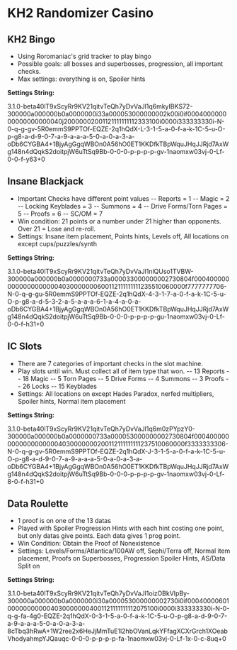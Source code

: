 # KH2 Randomizer Casino

## KH2 Bingo

- Using Roromaniac's grid tracker to play bingo
- Possible goals: all bosses and superbosses, progression, all important checks.
- Max settings: everything is on, Spoiler hints

**Settings String:**

3.1.0-beta4$0$lT9xScyRr9KV21qitvTeQh7yDvVaJl$1$q6mkyIBKS72-300000a000000b0a0000000i33a000053000000002k00i0if000400000000000000000040j20000002001121111111112333100i0000i333333330i-N-0-q-g-gv-5R0emmS9PPTOf-EQZE-2q1hQdX-L-3-1-5-a-0-f-a-k-1C-5-u-O-p-g8-a-d-9-0-7-a-9-a-a-a-5-0-a-0-a-3-a-oDb6CYGBA4+1BjyAgGgqWBOn0A56hO0ET1KKDfkTBpWquJHqJJRjd7AxWg148n4dQqkS2doitpjW6uTtSq9Bb-0-0-0-p-p-p-p-gv-1naomxw03vj-0-Lf-0-0-f-y63+0

## Insane Blackjack

- Important Checks have different point values
  -- Reports = 1
  -- Magic = 2
  -- Locking Keyblades = 3
  -- Summons = 4
  -- Drive Forms/Torn Pages = 5
  -- Proofs = 6
  -- SC/OM = 7
- Win condition: 21 points or a number under 21 higher than opponents. Over 21 = Lose and re-roll.
- Settings: Insane item placement, Points hints, Levels off, All locations on except cups/puzzles/synth

**Settings String:**

3.1.0-beta4$0$lT9xScyRr9KV21qitvTeQh7yDvVaJl$1$nlQUso1TVBW-300000a000000b0a0000000733a000033000000002730804f00040000000000000000004030000000600112111111111235510060000f7777777706-N-0-q-g-gu-5R0emmS9PPTOf-EQZE-2q1hQdX-4-3-1-7-a-0-f-a-k-1C-5-u-O-p-g8-a-d-5-3-2-a-5-a-a-a-6-1-a-4-a-0-a-oDb6CYGBA4+1BjyAgGgqWBOn0A56hO0ET1KKDfkTBpWquJHqJJRjd7AxWg148n4dQqkS2doitpjW6uTtSq9Bb-0-0-0-p-p-p-p-gu-1naomxw03vj-0-Lf-0-0-f-h31+0

## IC Slots

- There are 7 categories of important checks in the slot machine.
- Play slots until win. Must collect all of item type that won.
  -- 13 Reports
  -- 18 Magic
  -- 5 Torn Pages
  -- 5 Drive Forms
  -- 4 Summons
  -- 3 Proofs
  -- 26 Locks
  -- 15 Keyblades
- Settings: All locations on except Hades Paradox, nerfed multipliers, Spoiler hints, Normal item placement

**Settings String:**

3.1.0-beta4$0$lT9xScyRr9KV21qitvTeQh7yDvVaJl$1$q6m0zPYpzY0-300000a000000b0a0000000733a000053000000002730804f00040000000000000000004030000000200112111111111237510060000f3333333306-N-0-q-g-gv-5R0emmS9PPTOf-EQZE-2q1hQdX-J-3-1-5-a-0-f-a-k-1C-5-u-O-p-g8-a-d-9-0-7-a-9-a-a-a-5-0-a-0-a-3-a-oDb6CYGBA4+1BjyAgGgqWBOn0A56hO0ET1KKDfkTBpWquJHqJJRjd7AxWg148n4dQqkS2doitpjW6uTtSq9Bb-0-0-0-p-p-p-p-gv-1naomxw03vj-0-Lf-8-0-f-h31+0

## Data Roulette

- 1 proof is on one of the 13 datas
- Played with Spoiler Progression Hints with each hint costing one point, but only datas give points. Each data gives 1 prog point.
- Win Condition: Obtain the Proof of Nonexistence
- Settings: Levels/Forms/Atlantica/100AW off, Sephi/Terra off, Normal item placement, Proofs on Superbosses, Progression Spoiler Hints, AS/Data Split on

**Settings String:**

3.1.0-beta4$0$lT9xScyRr9KV21qitvTeQh7yDvVaJl$1$oizOBkVIpBy-300000a000000b0a0000000i30a000053000000002730i0if000400006010000000000040300000004001121111111112075100i0000i333333330i-N-0-q-g-fa-4g0-EQZE-2q1hQdX-0-3-1-5-a-0-f-a-k-1C-5-u-O-p-g8-a-d-9-0-7-a-9-a-a-a-5-0-a-0-a-3-a-8cTbq3hRwA+1W2ree2x6HeJjMmTuE1l2hbOVanLqkYFfagXCXrGrch1XOeabVhodyahmpYJQauqc-0-0-0-p-p-p-p-fa-1naomxw03vj-0-Lf-1x-0-c-8uq+0
